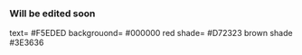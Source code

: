 ### Will be edited soon
text=  #F5EDED
backgrouond=  #000000
red shade=  #D72323
brown shade  #3E3636